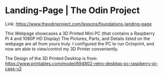 # Landing-Page | The Odin Project
Link: https://www.theodinproject.com/lessons/foundations-landing-page

This Webpage showcases a 3D Printed Mini PC (that contains a Raspberry Pi 4 and 1080P HD Display)
The Pictures, Parts, and Details listed on the webpage are all from yours truly.
I configured the PC to run Octoprint, and now am able to view/control my 3D Printer conveniently.

The Design of the 3D Printed Desktop is from: https://www.printables.com/model/694802-retro-desktop-pc-raspberry-pi-case-v2
